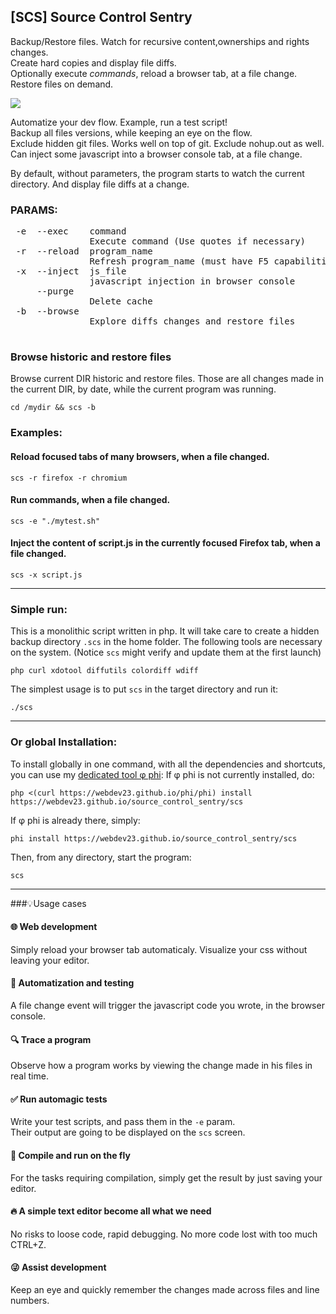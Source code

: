 ## [SCS] Source Control Sentry<br>
Backup/Restore files. Watch for recursive content,ownerships and rights changes.<br>
Create hard copies and display file diffs.<br>
Optionally execute *commands*, reload a browser tab, at a file change.<br>
Restore files on demand.<br>

<img src="https://raw.githubusercontent.com/webdev23/source_control_sentry/master/scs.png">

Automatize your dev flow. Example, run a test script!<br>
Backup all files versions, while keeping an eye on the flow.<br>
Exclude hidden git files. Works well on top of git. Exclude nohup.out as well.<br>
Can inject some javascript into a browser console tab, at a file change.<br>

By default, without parameters, the program starts to watch the current directory.
And display file diffs at a change.


### PARAMS:
<pre>
 -e  --exec    command
               Execute command (Use quotes if necessary)
 -r  --reload  program_name
               Refresh program_name (must have F5 capabilities)
 -x  --inject  js_file
               javascript injection in browser console
     --purge 
               Delete cache
 -b  --browse  
               Explore diffs changes and restore files
 </pre>

### Browse historic and restore files

Browse current DIR historic and restore files.
Those are all changes made in the current DIR, by date, while the current program was running.

    cd /mydir && scs -b

### Examples:

#### Reload focused tabs of many browsers, when a file changed.
    scs -r firefox -r chromium

#### Run commands, when a file changed.
    scs -e "./mytest.sh"

#### Inject the content of script.js in the currently focused Firefox tab, when a file changed.
    scs -x script.js

---

### Simple run:

This is a monolithic script written in php. It will take care to create a hidden backup directory `.scs` in the home folder.
The following tools are necessary on the system. (Notice `scs` might verify and update them at the first launch)

    php curl xdotool diffutils colordiff wdiff

The simplest usage is to put `scs` in the target directory and run it:

    ./scs

---

### Or global Installation:

To install globally in one command, with all the dependencies and shortcuts, you can use my <a href="https://github.com/webdev23/phi">dedicated tool φ phi</a>:
If φ phi is not currently installed, do:

    php <(curl https://webdev23.github.io/phi/phi) install https://webdev23.github.io/source_control_sentry/scs
    
If φ phi is already there, simply:

    phi install https://webdev23.github.io/source_control_sentry/scs

Then, from any directory, start the program:

    scs
    
 ---
 
###💡Usage cases
 
#### 🌐 Web development
 
Simply reload your browser tab automaticaly. Visualize your css without leaving your editor.
 
#### 🔧 Automatization and testing

A file change event will trigger the javascript code you wrote, in the browser console. 

#### 🔍 Trace a program

Observe how a program works by viewing the change made in his files in real time.

#### ✅ Run automagic tests

Write your test scripts, and pass them in the `-e` param.<br>
Their output are going to be displayed on the `scs` screen.

#### 🚗 Compile and run on the fly

For the tasks requiring compilation, simply get the result by just saving your editor.

#### 🔥 A simple text editor become all what we need

No risks to loose code, rapid debugging. No more code lost with too much CTRL+Z.

#### 😜 Assist development

Keep an eye and quickly remember the changes made across files and line numbers.
